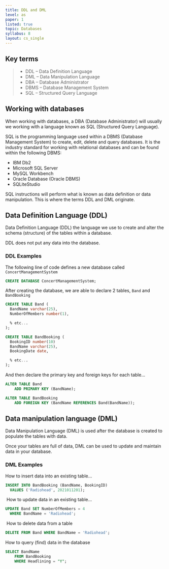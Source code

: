 ```yaml
---
title: DDL and DML
level: as
paper: 1
listed: true
topic: Databases
syllabus: 8
layout: cs_single
---
```


## Key terms

> - DDL – Data Definition Language
> - DML – Data Manipulation Language
> - DBA – Database Administrator
> - DBMS – Database Management System
> - SQL – Structured Query Language

## Working with databases

When working with databases, a DBA (Database Administrator) will usually we working with a language known as SQL (Structured Query Language). 

SQL is the programming language used within a DBMS (Database Management System) to create, edit, delete and query databases.​
It is the industry standard for working with relational databases and can be found within the following DBMS:
- IBM Db2​
- Microsoft SQL Server​
- MySQL Workbench​
- Oracle Database (Oracle DBMS)​
- SQLiteStudio

SQL instructions will perform what is known as data definition or data manipulation. This is where the terms DDL and DML originate.

## Data Definition Language (DDL)

Data Definition Language (DDL) the language we use to create and alter the schema (structure) of the tables within a database​.

DDL does not put any data into the database.

### DDL Examples

The following line of code defines a new database called `ConcertManagementSystem`
```SQL
CREATE DATABASE ConcertManagementSystem;​
```

After creating the database, we are able to declare 2 tables, `Band` and `BandBooking`
```SQL
CREATE TABLE Band (​
  BandName varchar(25),​
  NumberOfMembers number(1),​

  % etc...​
);​
```

```SQL
CREATE TABLE BandBooking (​
  BookingID number(10)​
  BandName varchar(25),​
  BookingDate date,​

  % etc...
);
```

And then declare the primary key and foreign keys for each table...

```SQL
ALTER TABLE Band 
    ADD PRIMARY KEY (BandName);​
```

```SQL
ALTER TABLE BandBooking 
    ADD FOREIGN KEY (BandName REFERENCES Band(BandName));
```

## Data manipulation language (DML)

Data Manipulation Language (DML) is used after the database is created to populate the tables with data.​

Once your tables are full of data, DML can be used to update and maintain data in your database.

### DML Examples

How to insert data into an existing table...
```SQL
INSERT INTO BandBooking (BandName, BookingID) ​
  VALUES ('Radiohead', 2021011201);​
```
​
How to update data in an existing table...
```SQL
UPDATE Band SET NumberOfMembers = 4 ​
  WHERE BandName = 'Radiohead';​
```
​
How to delete data from a table
```SQL
DELETE FROM Band WHERE BandName = 'Radiohead';
```

How to query (find) data in the database
```SQL
SELECT BandName 
    FROM BandBooking
    WHERE Headlining = "Y";
```